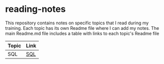 # reading-notes

This repository contains notes on specific topics that I read during my training. Each topic has its own Readme file where I can add my notes. The main Readme.md file includes a table with links to each topic's Readme file

| Topic | Link |
|-------|------|
| SQL | [SQL](./SQL/SQL.md) |

<!-- | Example Topic 2 | [Link to Example Topic 2 Readme](./example_topic_2/README.md) | -->
